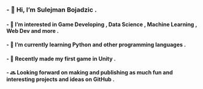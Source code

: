   ###  - 👋 Hi, I’m Sulejman Bojadzic .
 #### - 👀 I’m interested in Game Developing , Data Science , Machine Learning , Web Dev and more .
 #### - 🌱 I’m currently learning Python and other programming languages .
 #### - 💭 Recently made my first game in Unity .
 #### - 🔜 Looking forward on making and publishing as much fun and interesting projects and ideas on GitHub .


